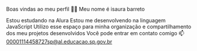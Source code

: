 Boas vindas ao meu perfil 💙💙
Meu nome é isaura barreto

Estou estudando na Alura
Estou me desenvolvendo na linguagem JavaScript
Utilizo esse espaço para minha organização e compartilhamento dos meu projetos desenvolvidos
Você pode entrar em contato comigo 📫
00001114458727sp@al.educacao.sp.gov.br





